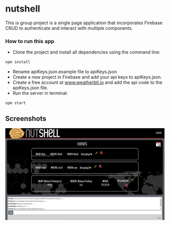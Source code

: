 # nutshell
This is group project is a single page application that incorporates Firebase CRUD to authenticate and interact with multiple components. 

### How to run this app
* Clone the project and install all dependencies using the command line:
```sh
npm install
```
* Rename apiKeys.json.example file to apiKeys.json
* Create a new project in Firebase and add your api keys to apiKeys.json. 
* Create a free account at www.weatherbit.io and add the api code to the apiKeys.json file. 
* Run the server in terminal:
```sh
npm start
```

## Screenshots

![homepage](./src/images/screenshot.png)